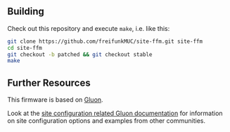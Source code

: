 ## Building

Check out this repository and execute `make`, i.e. like this:

```bash
git clone https://github.com/freifunkMUC/site-ffm.git site-ffm
cd site-ffm
git checkout -b patched && git checkout stable
make
```

## Further Resources

This firmware is based on [Gluon](https://gluon.readthedocs.io/en/v2019.1.x/).

Look at the [site configuration related Gluon documentation](https://gluon.readthedocs.io/en/v2018.2.1/user/site.html)
for information on site configuration options and examples from other communities.
